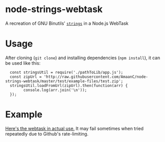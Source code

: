 # node-strings-webtask
A recreation of GNU Binutils' [`strings`](https://en.wikipedia.org/wiki/Strings_(Unix)) in a Node.js WebTask

# Usage

After cloning (`git clone`) and installing dependencies (`npm install`), it can be used like this:

      const stringsUtil = require('./pathToLib/app.js');
      const zipUrl = 'http://raw.githubusercontent.com/AmaanC/node-strings-webtask/master/test/example-files/test.zip';
      stringsUtil.loadFromUrl(zipUrl).then(function(arr) {
            console.log(arr.join('\n'));
      });



# Example

[Here's the webtask in actual use.](https://webtask.it.auth0.com/api/run/wt-amaan_cheval-gmail_com-0/webtask?webtask_no_cache=1&url=https://raw.githubusercontent.com/AmaanC/node-strings-webtask/master/test/example-files/helloWorld) It may fail sometimes when tried repeatedly due to Github's rate-limiting.
